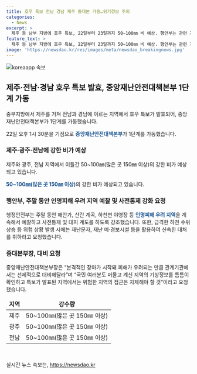 ```yaml
---
title: 호우 특보 전남 경남 제주 중대본 가동…위기경보 주의
categories:
  - News
excerpt: >
  제주 등 남부 지방에 호우 특보, 22일부터 23일까지 50~100㎜ 비 예상. 행안부는 관련 기관에 대비를 강조하며 해안가 및 하천변 등 위험 지역 예찰을 당부했다. 또한, 하천 수위 상승 시 신속한 전파와 침수취약도로의 사전 통제를 요청하고 있다. 중대본부장은 관계 기관과 국민들에게 선제적인 대비를 당부하며 특보 발표된 지역의 위험을 피해야 한다고 당부했다.
feature_text: >
  제주 등 남부 지방에 호우 특보, 22일부터 23일까지 50~100㎜ 비 예상. 행안부는 관련 기관에 대비를 강조하며 해안가 및 하천변 등 위험 지역 예찰을 당부했다. 또한, 하천 수위 상승 시 신속한 전파와 침수취약도로의 사전 통제를 요청하고 있다. 중대본부장은 관계 기관과 국민들에게 선제적인 대비를 당부하며 특보 발표된 지역의 위험을 피해야 한다고 당부했다.
image: 'https://newsdao.kr/res/images/meta/newsdao_breakingnews.jpg'
---
```


<p><img src="https://newsdao.kr/res/images/meta/newsdao_breakingnews.jpg" alt="koreaapp 속보" /></p>

<h2 data-ke-size="size26">제주·전남·경남 호우 특보 발효, 중앙재난안전대책본부 1단계 가동</h2>

<p>중부지방에서 제주를 거쳐 전남과 경남에 이르는 지역에서 호우 특보가 발효되어, 중앙재난안전대책본부가 1단계를 가동했습니다.</p>

<p data-ke-size="size16">22일 오후 1시 30분을 기점으로 <b><span style="color: #1a5490;">중앙재난안전대책본부</span></b>가 1단계를 가동했습니다.</p>

<h3>제주·광주·전남에 강한 비가 예상</h3>

<p>제주와 광주, 전남 지역에서 이틀간 50~100㎜(많은 곳 150㎜ 이상)의 강한 비가 예상되고 있습니다.</p>

<p data-ke-size="size16"><b><span style="color: #1a5490;">50~100㎜(많은 곳 150㎜ 이상)</span></b>의 강한 비가 예상되고 있습니다.</p>

<h3>행안부, 주말 동안 인명피해 우려 지역 예찰 및 사전통제 강화 요청</h3>

<p>행정안전부는 주말 동안 해안가, 산간 계곡, 하천변 야영장 등 <b><span style="color: #1a5490;">인명피해 우려 지역</span></b>을 계속해서 예찰하고 사전통제 및 대피 계도를 하도록 강조했습니다. 또한, 급격한 하천 수위 상승 등 위험 상황 발생 시에는 재난문자, 재난 예·경보시설 등을 활용하여 신속한 대처를 취하라고 요청했습니다.</p>

<h3>중대본부장, 대비 요청</h3>

<p>중앙재난안전대책본부장은 “본격적인 장마가 시작돼 피해가 우려되는 만큼 관계기관에서는 선제적으로 대비해달라”며 “국민 여러분도 머물고 계신 지역의 기상정보를 틈틈이 확인하고 특보가 발표된 지역에서는 위험한 지역의 접근은 자제해야 할 것”이라고 요청했습니다. </p>

<table>
<thead>
<tr>
<td style="text-align: center; height: 17px;"><b>지역</b></td>
<td style="text-align: center; height: 17px;"><b>강수량</b></td>
</tr>
</thead>
<tbody>
<tr>
<td style="text-align: center; height: 17px;">제주</td>
<td style="text-align: center; height: 17px;">50~100㎜(많은 곳 150㎜ 이상)</td>
</tr>
<tr>
<td style="text-align: center; height: 17px;">광주</td>
<td style="text-align: center; height: 17px;">50~100㎜(많은 곳 150㎜ 이상)</td>
</tr>
<tr>
<td style="text-align: center; height: 17px;">전남</td>
<td style="text-align: center; height: 17px;">50~100㎜(많은 곳 150㎜ 이상)</td>
</tr>
</tbody>
</table>

<p data-ke-size="size16">&nbsp;</p>
실시간 뉴스 속보는, <a href="https://newsdao.kr" rel="dofollow">https://newsdao.kr</a>


